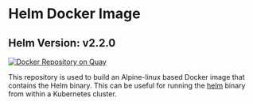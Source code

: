 # Helm Docker Image

## Helm Version: v2.2.0

[![Docker Repository on Quay](https://quay.io/repository/arschles/helm-cli/status "Docker Repository on Quay")](https://quay.io/repository/arschles/helm-cli)

This repository is used to build an Alpine-linux based Docker image that contains the Helm binary. This can be useful for running the [helm](https://github.com/kubernetes/helm) binary from within a Kubernetes cluster.
